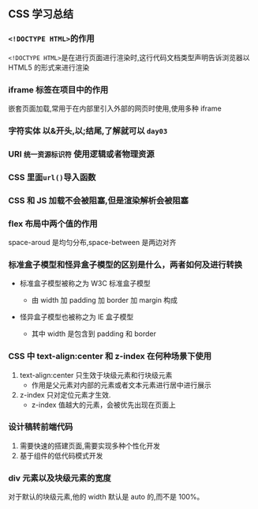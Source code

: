 ## CSS 学习总结

### `<!DOCTYPE HTML>`的作用

`<!DOCTYPE HTML>`是在进行页面进行渲染时,这行代码文档类型声明告诉浏览器以 HTML5 的形式来进行渲染

### iframe 标签在项目中的作用

嵌套页面加载,常用于在内部里引入外部的网页时使用,使用多种 iframe

### 字符实体 以&开头,以;结尾,了解就可以 `day03`

### URI `统一资源标识符` 使用逻辑或者物理资源

### CSS 里面`url()`导入函数

### CSS 和 JS **加载不会被阻塞,但是渲染解析会被阻塞**

### flex 布局中两个值的作用

space-aroud 是均匀分布,space-between 是两边对齐

### 标准盒子模型和怪异盒子模型的区别是什么，两者如何及进行转换

- 标准盒子模型被称之为 W3C 标准盒子模型

  - 由 width 加 padding 加 border 加 margin 构成

- 怪异盒子模型也被称之为 IE 盒子模型
  - 其中 width 是包含到 padding 和 border

### CSS 中 text-align:center 和 z-index 在何种场景下使用

1. text-align:center 只生效于块级元素和行块级元素
   - 作用是父元素对内部的元素或者文本元素进行居中进行展示
2. z-index 只对定位元素才生效.
   - z-index 值越大的元素，会被优先出现在页面上

### 设计稿转前端代码

1. 需要快速的搭建页面,需要实现多种个性化开发
2. 基于组件的低代码模式开发

### div 元素以及块级元素的宽度

对于默认的块级元素,他的 width 默认是 auto 的,而不是 100%。
